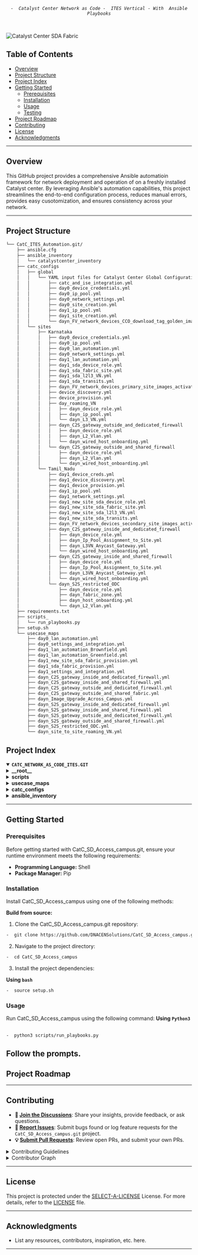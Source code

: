 <p align="center">
	<em><code>-  Catalyst Center Network as Code -  ITES Vertical - With  Ansible Playbooks</code></em>
</p>
<p align="center"><!-- default option, no dependency badges. -->
</p>
<p align="center">
	<!-- default option, no dependency badges. -->
</p>
<br>

![Catalyst Center SDA Fabric](images/ITES_CVPaC_Topology.png)


##  Table of Contents

-  [Overview](#Overview )
- [ Project Structure](#project-structure)
- [ Project Index](#project-index)
- [ Getting Started](#getting-started)
  - [ Prerequisites](#prerequisites)
  - [ Installation](#installation)
  - [ Usage](#usage)
  - [ Testing](#testing)
- [ Project Roadmap](#project-roadmap)
- [ Contributing](#contributing)
- [ License](#license)
- [ Acknowledgments](#acknowledgments)

---
##  Overview
This GitHub project provides a comprehensive Ansible automatioin framework for network deployment and operation of on a freshly installed Catalyst center. By leveraging Ansible's automation capabilities, this project streamlines the end-to-end configuration process, reduces manual errors, provides easy cusotomization, and ensures consistency across your network.

---
##  Project Structure
```sh
└── CatC_ITES_Automation.git/
    ├── ansible.cfg
    ├── ansible_inventory
    │   └── catalystcenter_inventory
    ├── catc_configs
    │   ├── global
    │   │   └── YAML input files for Catalyst Center Global Configurations (device credentials, IP pools, image tagging etc.)
    │   │       ├── catc_and_ise_integration.yml
    │   │       ├── day0_device_credentials.yml
    │   │       ├── day0_ip_pool.yml
    │   │       ├── day0_network_settings.yml
    │   │       ├── day0_site_creation.yml
    │   │       ├── day1_ip_pool.yml
    │   │       ├── day1_site_creation.yml
    │   │       └── dayn_FV_network_devices_CCO_download_tag_golden_images_distribution.yml
    │   └── sites
    │       ├── Karnataka
    │       │   ├── day0_device_credentials.yml
    │       │   ├── day0_ip_pool.yml
    │       │   ├── day0_lan_automation.yml
    │       │   ├── day0_network_settings.yml
    │       │   ├── day1_lan_automation.yml
    │       │   ├── day1_sda_device_role.yml
    │       │   ├── day1_sda_fabric_site.yml
    │       │   ├── day1_sda_l2l3_VN.yml
    │       │   ├── day1_sda_transits.yml
    │       │   ├── dayn_FV_network_devices_primary_site_images_activation.yml
    │       │   ├── device_discovery.yml
    │       │   ├── device_provision.yml
    │       │   ├── day_roaming_VN
    │       │   │   ├── dayn_device_role.yml
    │       │   │   ├── dayn_ip_pool.yml
    │       │   │   └── dayn_L3_VN.yml
    │       │   ├── dayn_C2S_gateway_outside_and_dedicated_firewall
    │       │   │   ├── dayn_device_role.yml
    │       │   │   ├── dayn_L2_Vlan.yml
    │       │   │   └── dayn_wired_host_onboarding.yml
    │       │   └── dayn_C2S_gateway_outside_and_shared_firewall
    │       │       ├── dayn_device_role.yml
    │       │       ├── dayn_L2_Vlan.yml
    │       │       └── dayn_wired_host_onboarding.yml
    │       └── Tamil_Nadu
    │           ├── day1_device_creds.yml
    │           ├── day1_device_discovery.yml
    │           ├── day1_device_provision.yml
    │           ├── day1_ip_pool.yml
    │           ├── day1_network_settings.yml
    │           ├── day1_new_site_sda_device_role.yml
    │           ├── day1_new_site_sda_fabric_site.yml
    │           ├── day1_new_site_sda_l2l3_VN.yml
    │           ├── day1_new_site_sda_transits.yml
    │           ├── dayn_FV_network_devices_secondary_site_images_activation.yml
    │           ├── dayn_C2S_gateway_inside_and_dedicated_firewall
    │           │   ├── dayn_device_role.yml
    │           │   ├── dayn_Ip_Pool_Assignment_to_Site.yml
    │           │   ├── dayn_L3VN_Anycast_Gateway.yml
    │           │   └── dayn_wired_host_onboarding.yml
    │           ├── dayn_C2S_gateway_inside_and_shared_firewall
    │           │   ├── dayn_device_role.yml
    │           │   ├── dayn_Ip_Pool_Assignment_to_Site.yml
    │           │   ├── dayn_L3VN_Anycast_Gateway.yml
    │           │   └── dayn_wired_host_onboarding.yml
    │           └── dayn_S2S_restricted_ODC
    │               ├── dayn_device_role.yml
    │               ├── dayn_fabric_zone.yml
    │               ├── dayn_host_onboarding.yml
    │               └── dayn_L2_Vlan.yml
    ├── requirements.txt
    ├── scripts_
    │   └── run_playbooks.py
    ├── setup.sh
    └── usecase_maps
        ├── day0_lan_automation.yml
        ├── day0_settings_and_integration.yml
        ├── day1_lan_automation_Brownfield.yml
        ├── day1_lan_automation_Greenfield.yml
        ├── day1_new_site_sda_fabric_provision.yml
        ├── day1_sda_fabric_provision.yml
        ├── day1_settings_and_integration.yml
        ├── dayn_C2S_gateway_inside_and_dedicated_firewall.yml
        ├── dayn_C2S_gateway_inside_and_shared_firewall.yml
        ├── dayn_C2S_gateway_outside_and_dedicated_firewall.yml
        ├── dayn_C2S_gateway_outside_and_shared_fabric.yml
        ├── dayn_Image_Upgrade_Across_Campus.yml
        ├── dayn_S2S_gateway_inside_and_dedicated_firewall.yml
        ├── dayn_S2S_gateway_inside_and_shared_firewall.yml
        ├── dayn_S2S_gateway_outside_and_dedicated_firewall.yml
        ├── dayn_S2S_gateway_outside_and_shared_firewall.yml
        ├── dayn_S2S_restricted_ODC.yml
        └── dayn_site_to_site_roaming_VN.yml


```

##  Project Index
<details open>
	<summary><b><code>CATC_NETWORK_AS_CODE_ITES.GIT</code></b></summary>
	<details> <!-- __root__ Submodule -->
		<summary><b>__root__</b></summary>
		<blockquote>
			<table>
			<tr>
				<td><b><a href='https://github.com/DNACENSolutions/NetworkasCode_CVPs/tree/main/nac_ites_sda/NaC_1_0_ITES_SDA/setup.sh'>setup.sh</a></b></td>
				<td><code>-  Setup script to create your python environment and install Catalyst Center Python SDK (dnacentersdk) and Ansible collection (cisco.dnac)</code></td>
			</tr>
			<tr>
				<td><b><a href='https://github.com/DNACENSolutions/NetworkasCode_CVPs/tree/main/nac_ites_sda/NaC_1_0_ITES_SDA/requirements.txt'>requirements.txt</a></b></td>
				<td><code>-  This file contains the required python modules. This file is used by setup.sh script</code></td>
			</tr>
			</table>
		</blockquote>
	</details>
	<details> <!-- scripts Submodule -->
		<summary><b>scripts</b></summary>
		<blockquote>
			<table>
			<tr>
				<td><b><a href='https://github.com/DNACENSolutions/NetworkasCode_CVPs/tree/main/nac_ites_sda/NaC_1_0_ITES_SDA/scripts/run_playbooks.py'>run_playbooks.py</a></b></td>
				<td><code>-  This Python tool is to run the Ansible playbooks with Inputs files preprogrammed in the usecase_maps files. The Tools lets you choose option to Validate the input, Execute the playbook or do both. Further it gives option for user to run the Catalyst Center Configuration usecases individually, or in a sub-group of usecase , or all the usecase in the order specified in the input file selected from usecase_maps directory.</code></td>
			</tr>
			</table>
		</blockquote>
	</details>
	<details> <!-- usecase_maps Submodule -->
		<summary><b>usecase_maps </b></summary>
		<blockquote>
			<table>
			<tr>
				<td><b><a href='https://github.com/DNACENSolutions/NetworkasCode_CVPs/tree/main/nac_ites_sda/NaC_1_0_ITES_SDA/usecase_maps/day0_settings_and_integration.yml'>day0_settings_<br>and_integration.yml</a></b></td>
            <td> 
            <code>- This usecase performs essential Day0 configurations to prepare the infrastructure for SDA automation by integrating ISE with DNAC, creating the site hierarchy, setting up global device credentials, network settings, and assigning them to the target site (e.g., Karnataka).</code><br>
            <code>- This usecase consists of 8 operations in the following sequence:</code><br>
            <code>  #Step1: Integrate Cisco ISE with Catalyst Center for RADIUS services and TrustSec policies</code><br>
            <code>  #Step2: Create hierarchical site structure including areas, buildings, and floors</code><br>
            <code>  #Step3: Define global device credentials in Catalyst Center</code><br>
            <code>  #Step4: Assign global credentials to the Karnataka site</code><br>
            <code>  #Step5: Define global IP pools including transit and VN pools</code><br>
            <code>  #Step6: Define global network settings such as DNS, SNMP, and syslog</code><br>
            <code>  #Step7: Assign IP pools to the Karnataka site</code><br>
            <code>  #Step8: Apply global network settings to the Karnataka site</code>
            </td>
			</tr>
			<tr>
				<td><b><a href='https://github.com/DNACENSolutions/NetworkasCode_CVPs/tree/main/nac_ites_sda/NaC_1_0_ITES_SDA/usecase_maps/day0_lan_automation.yml'>day0_lan_automation.yml</a></b></td>
                <td>
                <code>- This use case handles the initial bring-up of a fabric site by automating the discovery and provisioning of seed and downstream devices. It simplifies onboarding by using LAN Automation to detect connected fabric edge nodes.</code><br>
                <code>- This use case includes the following 4 operations:</code><br> 
                <code>  #Step1: Discover seed devices in the network using CLI/SNMP-based discovery methods.</code><br> 
                <code>  #Step2: Provision the discovered seed devices to prepare them for acting as LAN Automation controllers.</code><br> 
                <code>  #Step3: Run LAN Automation to dynamically discover access switches connected to the seed devices.</code><br> 
                <code>  #Step4: Provision the newly discovered downstream devices with appropriate management IPs and configuration.</code><br><br>
                <code>⚠️ <b>Note:</b> Ensure that management IPs are assigned during LAN Automation if immediate provisioning of discovered devices is planned.</code></td>
			</tr>
            <tr>
				<td><b><a href='https://github.com/DNACENSolutions/NetworkasCode_CVPs/tree/main/nac_ites_sda/NaC_1_0_ITES_SDA/usecase_maps/day1_settings_and_integration.yml'>day1_settings_<br>and_integration.yml</a></b></td>
                <td>
                <code>- This use case configures foundational Day 1 settings for onboarding a newly added site into the fabric domain. It involves site addition, IP pool design, and essential network configurations specific to the new site.</code><br> 
                <code>- This use case performs the following 5 operations:</code><br> 
                <code>  #Step1: Create a new hierarchical site under the DNAC site tree structure.</code><br> 
                <code>  #Step2: Assign pre-defined device credentials (CLI, SNMP, etc.) to the new site for future provisioning and management.</code><br> 
                <code>  #Step3: Create global IP pools to be consumed by various sites and services.</code><br> 
                <code>  #Step4: Allocate and assign the relevant IP pool slices to the newly added site.</code><br> 
                <code>  #Step5: Configure site-specific network settings such as DNS, DHCP, NTP, and syslog to enable baseline device communication and service resolution.</code></td>
			</tr>
			<tr>
				<td><b><a href='https://github.com/DNACENSolutions/NetworkasCode_CVPs/tree/main/nac_ites_sda/NaC_1_0_ITES_SDA/usecase_maps/day1_lan_automation_Brownfield.yml'>day1_lan_automation<br>_Brownfield.yml</a></b></td>
                <td>
                <code>- This use case supports Brownfield site expansion by integrating newly added switches into an already operational SDA fabric. It automates the discovery of new devices via LAN Automation and provisions them to extend the fabric topology.</code><br> 
                <code>- This use case consists of the following 2 operations:</code><br> 
                <code>  #Step1: Run LAN Automation to discover additional devices connected to existing fabric infrastructure.</code><br> 
                <code>  #Step2: Provision the discovered devices by assigning management IPs, applying configurations, and registering them to the fabric.</code><br><br>
                <code>⚠️ <b>Note:</b> Ensure management IPs are assigned during LAN Automation to allow seamless provisioning. This is especially critical for executing both steps in a single run without manual intervention.</code>
                </td>
			</tr>
			<tr>
				<td><b><a href='https://github.com/DNACENSolutions/NetworkasCode_CVPs/tree/main/nac_ites_sda/NaC_1_0_ITES_SDA/usecase_maps/day1_lan_automation_Greenfield.yml'>day1_lan_automation<br>_Greenfield.yml</a></b></td>
                <td>
                <code>- This use case brings up a completely new SDA fabric site (Greenfield deployment). It covers the end-to-end flow from discovering seed devices, provisioning them, running LAN Automation to onboard downstream devices, and finally provisioning the newly discovered nodes.</code><br> 
                <code>- This use case consists of the following 4 operations:</code><br>
                <code>  #Step1: Discover seed devices that serve as anchors for LAN Automation.</code><br> 
                <code>  #Step2: Provision the discovered seed devices with required configurations and credentials.</code><br> 
                <code>  #Step3: Run LAN Automation to discover downstream connected fabric nodes (e.g., Edge or Intermediate nodes).</code><br> 
                <code>  #Step4: Provision and onboard the newly discovered fabric devices into the fabric site topology.</code><br><br> 
                <code>⚠️ <b>Note:</b> Assigning management IPs during LAN Automation is crucial for enabling seamless provisioning in the same run.</code></td>
			</tr>
			<tr>
				<td><b><a href='https://github.com/DNACENSolutions/NetworkasCode_CVPs/tree/main/nac_ites_sda/NaC_1_0_ITES_SDA/usecase_maps/day1_new_site_sda_fabric_provision.yml'>day1_new_site_sda<br>_fabric_provision.yml</a></b></td>
                <td>
                <code>- This use case provisions a newly added site as a Cisco SDA Fabric site. It involves setting up the fabric structure, configuring Layer 3 IP transit for external connectivity, defining virtual networks with Anycast Gateways, and assigning appropriate device roles.</code><br>
                <code>- This use case includes the following 4 key operations:</code><br> 
                <code>  #Step1: Designate the site as an SDA Fabric site to enable fabric-based operations.</code><br> 
                <code>  #Step2: Configure Layer 3 IP Transit for external handoff to upstream networks (e.g., WAN, Data Center).</code><br> 
                <code>  #Step3: Create Layer 2 and Layer 3 Virtual Networks along with Anycast Gateways for host communication.</code><br> 
                <code>  #Step4: Assign fabric roles such as Border, Control Plane, and Edge to the devices within the site.</code></td>
			</tr>
            <tr>
				<td><b><a href='https://github.com/DNACENSolutions/NetworkasCode_CVPs/tree/main/nac_ites_sda/NaC_1_0_ITES_SDA/usecase_maps/day1_sda_fabric_provision.yml'>day1_sda<br>_fabric_provision.yml</a></b></td>
                <td>
                <code>-  This use case is focused on enabling **SDA Fabric provisioning for an already existing site** on Day 1. Unlike the <b>day1_new_site_sda_fabric_provision.yml</b> flow (which adds a new site and makes it fabric-ready), this workflow assumes that the site has already been onboarded earlier and is now being transitioned into the SDA fabric domain.</code><br>
                <code>- The workflow performs the following key operations:</code><br>
                <code>  #Step1: Convert the existing site into a Fabric Site, establishing SDA fabric boundaries.</code><br>
                <code>  #Step2: Set up IP Transit configurations to enable L3 handoff between fabric and traditional networks (northbound connectivity).</code><br>
                <code>  #Step3: Create L2 and L3 Virtual Networks, including anycast gateways, for segmenting user traffic and enabling mobility.</code><br>
                <code>  #Step4: Assign SDA device roles (Control Plane, Border, Edge) to participating network devices for fabric-based traffic control.</code><br><br>
                <code>⚠️ This use case is typically triggered after Day 0 onboarding or LAN automation is complete and is part of formalizing the site’s transition into an SDA-enabled environment.</code></td>
			</tr>
            <tr>
				<td><b><a href='https://github.com/DNACENSolutions/NetworkasCode_CVPs/tree/main/nac_ites_sda/NaC_1_0_ITES_SDA/usecase_maps/dayn_Image_Upgrade_Across_Campus.yml'>dayn_Image_Upgrade_<br>Across_Campus.yml</a></b></td>
                <td>
                <code>- This Day-N use case handles **network-wide software image upgrades** across the entire SDA campus using **SWIM (Software Image Management)** via DNAC. It ensures consistent image compliance and eliminates version drifts across fabric devices.</code><br>
                <code>- The process is divided into three steps:</code><br>
                <code>  #Step1: <b>Global Image Distribution</b>  All required golden images are downloaded from CCO (Cisco.com) and distributed to targeted devices across the campus, regardless of site or role.</code><br>
                <code>  #Step2: <b>Image Activation on the Primary Site</b>  SWIM activates the distributed images at the main hub site (e.g., Karnataka). This involves image validation, compatibility checks, and reboot orchestration (if necessary).</code><br>
                <code>  #Step3: <b>Image Activation on the Secondary Site</b>  The same activation process is repeated on the secondary hub site (e.g., Tamil Nadu) to maintain uniformity across geographically distributed fabric zones.</code><br><br>
                <code>⚠️ This ensures all fabric and non-fabric devices across the enterprise operate on validated, secure, and consistent image versions — a critical Day-N activity for lifecycle management and compliance.</code></td>
			</tr>
            <tr>
				<td><b><a href='https://github.com/DNACENSolutions/NetworkasCode_CVPs/tree/main/nac_ites_sda/NaC_1_0_ITES_SDA/usecase_maps/dayn_C2S_gateway_inside_&_dedicated_firewall.yml'>dayn_C2S_gateway_inside_&<br>_dedicated_firewall.yml</a></b></td>
                <td>
                <code>- This Day-N use case provisions **Client-to-Site (C2S) VPN access** via an **inside gateway with a dedicated firewall**. It facilitates secure, isolated remote access to enterprise resources, with dedicated segmentation at the network and security layer.</code><br>
                <code>- Key Steps:</code><br>
                <code>  #Step1: <b>IP Pool Reservation</b>  An L3 IP pool is assigned to the site specifically for the dedicated C2S VPN gateway and associated Anycast Gateway. This pool is exclusive to a specific VPN domain and its clients.</code><br>
                <code>  #Step2: <b>L3 VN + Anycast Gateway Creation</b> A new L3 virtual network is created and bound to the site along with its Anycast Gateway configuration. This forms the data plane for C2S remote clients.</code><br>
                <code>  #Step3: <b>Device Role Assignment</b>  Fabric devices (e.g., border/edge) are assigned their roles for this newly created VN. The dedicated firewall is linked as the only upstream security device, enforcing full traffic isolation.</code><br>
                <code>  #Step4: <b>Wired Host Onboarding</b> Wired clients are onboarded into the new virtual network. The path from remote user → VPN → dedicated firewall → onboarded device is validated end-to-end.</code><br><br>
                <code>⚠️ <b>Key Distinction from Shared Firewall:</b></code><br>
                <code> In this use case, the firewall is dedicated: only one IP pool and one client context is used, ensuring exclusive traffic segmentation.</code><br>
                <code> In a shared firewall setup (as handled in a different use case), multiple pools may route through a single firewall, requiring logical separation via VRFs or ACLs.</code><br>
                <code>💡 <b>Use Case Applicability:</b> </code><br>
                <code>  Ideal for high-security organizations (e.g., financial institutions, government) requiring strict separation of VPN access paths without overlap across clients or business units.</code></td>
			</tr>
            <tr>
				<td><b><a href='https://github.com/DNACENSolutions/NetworkasCode_CVPs/tree/main/nac_ites_sda/NaC_1_0_ITES_SDA/usecase_maps/dayn_C2S_gateway_inside_%26_shared_firewall.yml'>dayn_C2S_gateway_inside_&<br>_shared_firewall.yml</a></b></td>
                <td>
                <code>- This Day-N use case enables Client-to-Site (C2S) VPN access via an internal gateway using a shared firewall.</code><br>
                <code>- It provisions shared infrastructure to allow remote users, such as support executives or delivery agents, to securely connect to ITES systems without requiring isolated security appliances per client.</code><br>
                <code>- Key Steps:</code><br>
                <code>  #Step1: IP Pool Assignment</code><br>
                <code>   Multiple IP pools are reserved and associated with the site to support traffic segregation across different client environments handled by the ITES provider.</code><br>
                <code>  #Step2: L3 VN and Anycast Gateway Setup</code><br>
                <code>   Virtual networks and anycast gateways are configured to route traffic from remote client endpoints through the enterprise fabric network, ensuring proper segmentation and reachability.</code><br>
                <code>  #Step3: Device Role Assignment</code><br>
                <code>    Fabric devices are assigned roles (such as edge or border) to establish the intended routing and security policies for C2S traffic through the shared firewall.</code><br>
                <code>  #Step4: Wired Host Onboarding</code><br>
                <code>    Local wired clients (such as branch or on-site support systems) are onboarded to the same VPN network for functional validation and continuous integration.</code><br><br>
                <code>⚠️ Key Difference from Dedicated Firewall:</code><br>
                <code>   In this shared firewall model, a single firewall instance handles multiple client IP pools with logical isolation enforced through VRFs and access policies. It is ideal for ITES operations managing multiple clients from the same infrastructure, offering operational efficiency with shared security resources.</code><br><br>
                <code>💡 Use Case Example:</code><br>
                <code>   An ITES provider delivering customer service for multiple domains (e.g., telecom, e-commerce, insurance) can use a shared firewall to enable secure C2S VPN access for remote agents, while maintaining separation via VRFs and ACLs instead of physical firewalls.</code></td>
			</tr>
            <tr>
				<td><b><a href='https://github.com/DNACENSolutions/NetworkasCode_CVPs/tree/main/nac_ites_sda/NaC_1_0_ITES_SDA/usecase_maps/dayn_C2S_gateway_outside_&_dedicated_firewall.yml'>dayn_C2S_gateway_outside_&<br>_dedicated_firewall.yml</a></b></td>
                <td>
                <code>- This Day-N use case enables Client-to-Site (C2S) VPN access via a gateway located outside the fabric, leveraging a dedicated firewall for strict traffic segmentation. The external firewall terminates the VPN, and the traffic is handed off to the SDA fabric via a single L2 VLAN extending to the Border node.</code><br>
                <code>- Key Steps:</code><br>
                <code>  #Step1: Fabric Site Creation</code><br>
                <code>   The target site is designated and initialized as a fabric site within DNAC.</code><br>
                <code>  #Step2: L2 Virtual Network (VLAN) Creation</code><br>
                <code>   A single VLAN is provisioned to establish Layer 2 connectivity between the external firewall and Border node.</code><br>
                <code>  #Step3: Device Role Assignment</code><br>
                <code>   Devices in the fabric (e.g., Border, Edge) are assigned appropriate roles to support traffic ingress from</code><br>
                the external gateway into the SDA fabric.</code><br>
                <code>  #Step4: Wired Host Onboarding</code><br>
                <code>   Client-facing wired hosts are onboarded into the same VLAN-based VN to complete E2E connectivity testing.</code><br>
                <code>⚠️ Key Design Characteristic:</code><br>
                <code>   The L2 handoff path connects the dedicated firewall to the Border node through a single VLAN (e.g., VLAN 100). Traffic isolation is physical — only one IP pool and one client context are present.</code><br><br>
                <code>⚠️ Difference from Shared Firewall Variant:</code><br>
                <code>   Unlike the shared firewall scenario (where multiple VLANs are trunked to the Border for different clients),this setup uses a single VLAN mapped to one specific service context. Logical isolation is not needed, as traffic is already physically segregated.</code><br><br>
                <code>💡 Use Case Example:</code><br>
                <code>   An ITES provider handling secure backend processing for a banking client can use a dedicated external firewall and single VLAN to onboard remote employees via C2S VPN, ensuring exclusive resource access.</code></td>
			</tr>
            <tr>
				<td><b><a href='https://github.com/DNACENSolutions/NetworkasCode_CVPs/tree/main/nac_ites_sda/NaC_1_0_ITES_SDA/usecase_maps/dayn_C2S_gateway_outside_&_shared_firewall.yml'>dayn_C2S_gateway_outside_&<br>_shared_firewall.yml</a></b></td>
                <td>
                <code>- This Day-N use case enables Client-to-Site (C2S) VPN access via a gateway located outside the fabric, utilizing a shared firewall to support multiple client contexts. VPN tunnels terminate at the firewall, and client traffic enters the SDA fabric through dedicated Layer 2 VLANs mapped to different services.</code><br>
                <code>- Key Steps:</code><br>
                <code>  #Step1: Fabric Site Creation</code><br>
                <code>  The site is promoted to a fabric site in DNAC to support SDA configurations.</code><br>
                <code>  #Step2: L2 Virtual Network (VLAN) Creation</code><br>
                <code>  Multiple VLANs are created and extended from the shared firewall to the Border node, enabling logical segmentation across different clients or services.</code><br>
                <code>  #Step3: Device Role Assignment</code><br>
                <code>  Fabric devices such as Border and Edge nodes are assigned roles to ensure correct traffic handling for each VLAN/VRF pair.</code><br>
                <code>  #Step4: Wired Host Onboarding</code><br>
                <code>  Local hosts (e.g., service endpoints or agent systems) are connected to corresponding VLANs and validated for end-to-end VPN reachability.</code><br><br>
                <code>⚠️ Key Design Characteristic:</code><br>
                <code>  Each VLAN from the shared firewall corresponds to a logically isolated context (e.g., VRF-A for Client A, VRF-B for Client B), enabling scalable multi-tenant support.</code><br><br>
                <code>⚠️ Difference from Dedicated Firewall Variant:</code><br>
                <code>  In contrast to the dedicated model (with one VLAN and one client per firewall), this setup allows multiple clients to share infrastructure without compromising logical isolation.</code><br><br>
                <code>💡 Use Case Example:</code><br>
                <code>  An ITES provider supporting multiple clients (e.g., telecom, healthcare, banking) can terminate all remote user VPNs on a single shared firewall and segregate their traffic using separate VLANs and VRFs into the SDA fabric. </code>
                </td>
			</tr>
            <tr>
				<td><b><a href='https://github.com/DNACENSolutions/NetworkasCode_CVPs/tree/main/nac_ites_sda/NaC_1_0_ITES_SDA/usecase_maps/dayn_S2S_gateway_inside_&_dedicated_firewall.yml'>dayn_S2S_gateway_inside_&<br>_dedicated_firewall.yml</a></b></td>
                <td>
                <code>- This Day-N use case provisions Site-to-Site (S2S) VPN connectivity using a gateway located inside the fabric along with a dedicated firewall. It is designed to establish a permanent, secure VPN tunnel between the ITES site and an external client or remote office.</code><br> 
                <code>- Key Steps:</code><br>
                <code> #Step1: IP Pool Reservation</code><br>
                <code>  A unique L3 IP pool is assigned to the site for S2S traffic. This pool is mapped exclusively to the VPN domain used for communicating with a specific partner/client location.</code><br>
                <code> #Step2: L3 Virtual Network and Anycast Gateway Setup</code><br>
                <code>  An L3 VN is created to route encrypted S2S traffic via the fabric. The Anycast Gateway ensures consistent reachability for devices receiving VPN-terminated traffic within the ITES network.</code><br>
                <code> #Step3: Device Role Assignment</code><br>
                <code>  Fabric devices (e.g., edge, control, border nodes) are configured to support the VN and direct S2S traffic through a dedicated firewall. This guarantees isolation from other client or internal flows.</code><br>
                <code> #Step4: Wired Host Onboarding</code><br>
                <code>  On-prem ITES systems—like data sync services, partner access nodes, or hosted backend systems—are onboarded into the new VN to validate end-to-end S2S VPN connectivity.</code><br><br>
                <code>⚠️ Key Design Note:</code><br>
                <code>  Unlike shared firewall setups that multiplex VPN tunnels via logical isolation, this model offers physical and routing-level exclusivity. A dedicated firewall ensures no cross-tenant leakage or traffic overlap.</code><br><br>
                <code>💡 Use Case Example:</code><br>
                <code>  An ITES company running a payroll processing service for a state government agency may set up a dedicated S2S tunnel between the data center and the agency’s HQ. This allows real-time data exchange while meeting security isolation and compliance requirements.</code></td>
			</tr>
            <tr>
				<td><b><a href='https://github.com/DNACENSolutions/NetworkasCode_CVPs/tree/main/nac_ites_sda/NaC_1_0_ITES_SDA/usecase_maps/dayn_S2S_gateway_inside_&_shared_firewall.yml'>ddayn_S2S_gateway_inside_&<br>_shared_firewall.yml</a></b></td>
                <td>
                <code>- This Day-N use case provisions Site-to-Site (S2S) VPN connectivity using a gateway located inside the SDA fabric along with a shared firewall. The setup enables multiple ITES customer locations to establish encrypted tunnels into a central data center using logically isolated paths through a common firewall infrastructure.</code><br><br>
                <code>- Key Steps:</code><br>
                <code> #Step1: IP Pool Reservation</code><br>
                <code>  Multiple L3 IP pools are reserved for different remote partner/customer sites. These pools allow each tunnel to be isolated via VRFs or security policies even while using a shared firewall.</code><br>
                <code> #Step2: L3 Virtual Network and Anycast Gateway Setup</code><br>
                <code>  A shared L3 VN is created along with anycast gateway configuration to route encrypted S2S traffic from multiple external locations into the fabric through distinct logical domains.</code><br>
                <code> #Step3: Device Role Assignment</code><br>
                <code>  Fabric devices such as border nodes and edges are assigned proper roles to steer incoming S2S traffic through the shared firewall while maintaining client-specific segmentation.</code><br>
                <code> #Step4: Wired Host Onboarding</code><br>
                <code>  On-prem apps and services (e.g., client-dedicated VMs, database servers) are onboarded to validate connectivity with the respective remote office through the corresponding S2S VPN tunnel.</code><br><br>
                <code>⚠️ Key Design Note:</code><br>
                <code>  Logical isolation via VRFs, ACLs, and per-client IP pools allows multi-tenant support over a common firewall—ideal for ITES operations hosting multiple clients at once.</code><br><br>
                <code>💡 Use Case Example:</code><br>
                <code>  An ITES provider offering infrastructure services to healthcare and telecom clients may set up dedicated tunnels for each client's remote site. Using a shared firewall, both tunnels terminate into logically separated VRFs inside the fabric, securely connecting remote offices to hosted platforms.</code>
                </td>
			</tr>
            <tr>
				<td><b><a href='https://github.com/DNACENSolutions/NetworkasCode_CVPs/tree/main/nac_ites_sda/NaC_1_0_ITES_SDA/usecase_maps/dayn_S2S_gateway_outside_&_dedicated_firewall.yml'>dayn_S2S_gateway_outside_&<br>_dedicated_firewall.yml</a></b></td>
                <td>
                <code>- This Day-N use case provisions Site-to-Site (S2S) VPN connectivity through a dedicated firewall placed outside the fabric. The decrypted traffic is handed off to the SDA fabric via L2 VLANs extendingto the Border node. This setup is ideal for ITES clients needing high security and full tunnel isolation.</code><br>
                <code>- Key Steps:</code><br>
                <code>  #Step1: Fabric Site Creation</code><br>
                <code>   A fabric site is created to onboard all relevant devices, allowing internal forwarding of post-VPN traffic from the dedicated firewall into the enterprise domain.</code><br>
                <code>  #Step2: L2 Virtual Network Creation</code><br>
                <code>   A dedicated L2 VN is provisioned to carry S2S traffic into the fabric. Each S2S tunnel is linked to a specific VLAN that terminates at the fabric Border device.</code><br>
                <code>  #Step3: Device Role Assignment</code><br>
                <code>   Devices are assigned roles (edge, border, control) to facilitate the traffic path from the VPN endpoint through to the target application segment inside the fabric.</code><br>
                <code>  #Step4: Wired Host Onboarding</code><br>
                <code>   Target enterprise services (e.g., CRMs, call routing platforms, data warehouses) are onboarded to validate end-to-end reachability for the specific remote site.</code><br><br>
                <code>⚠️ Key Design Note:</code><br>
                <code>   The S2S VPN tunnel terminates at the external dedicated firewall. Post decryption, the data is handed off into the fabric through a dedicated VLAN.</code><br><br>
                <code>💡 Use Case Example:</code><br>
                <code>  An ITES provider running support for a financial client may set up a dedicated firewall and VLAN (e.g., VLAN 300) for secure S2S communication from the bank’s branch network into the hosted back-office CRM application, ensuring full tunnel isolation.</code></td>
			</tr>
            <tr>
				<td><b><a href='https://github.com/DNACENSolutions/NetworkasCode_CVPs/tree/main/nac_ites_sda/NaC_1_0_ITES_SDA/usecase_maps/dayn_S2S_gateway_outside_&_shared_firewall.yml'>dayn_S2S_gateway_outside_&<br>_shared_firewall.yml</a></b></td>
                <td>
                <code>- This Day-N use case provisions Site-to-Site (S2S) VPN connectivity through a shared firewall located outside the SDA fabric. Multiple branch tunnels terminate on a single firewall, and their traffic is logically separated using different VLANs and VRFs before entering the fabric.</code><br><br>
                <code>- Key Steps:</code><br>
                <code>  #Step1: Fabric Site Creation</code><br>
                <code>   A fabric site is created to provide LAN-level handoff from the external firewall. This allows routed or bridged traffic from all connected branches to flow toward enterprise services inside the SDA domain.</code><br>
                <code>  #Step2: Multiple L2 VNs Creation</code><br>
                <code>   Each remote branch is assigned a unique VLAN and associated L2 virtual network. These VLANs are trunked from the firewall to the Border node, maintaining logical separation via VRFs or access policies.</code><br>
                <code>  #Step3: Device Role Assignment</code><br>
                <code>   Border and edge roles are mapped to SDA devices to direct incoming S2S branch traffic through the correct pathways and policy domains inside the ITES fabric.</code><br>
                <code>  #Step4: Wired Host Onboarding</code><br>
                <code>   Onboarding ensures that internal services, like backend process servers or reporting tools, are reachable by the correct VRF-mapped VLAN associated with each remote branch site.</code><br><br>
                <code>⚠️ Key Design Note:</code><br>
                <code>   Tunnels from multiple sites (e.g., different client branches) land on a shared firewall.</code><br>
                <code>   Each decrypted flow is forwarded over its respective VLAN, which maps to an internal VRF.</code><br><br>
                <code>💡 Use Case Example:</code><br>
                <code>   An ITES firm serving multiple clients across regions connects their branch routers to a shared VPN termination firewall in the main data center. VLAN 300 (Client-A), VLAN 301 (Client-B), etc., are extended to the Border node to segregate traffic while optimizing infrastructure reuse.</code>
                </td>
			</tr>
            <tr>
				<td><b><a href='https://github.com/DNACENSolutions/NetworkasCode_CVPs/tree/main/nac_ites_sda/NaC_1_0_ITES_SDA/usecase_maps/dayn_site_to_site_roaming_VN.yml'>dayn_site_to_site_<br>roaming_VN.yml</a></b></td>
                <td>
                <code>- This Day-N use case enables Site-to-Site (S2S) roaming by provisioning a location-agnostic L3 VN, allowing ODC users in ITES to operate securely from any site while enforcing strict access boundaries.</code><br><br>
                <code>- Key Steps:</code><br>
                <code> #Step1: IP Pool Reservation</code><br>
                <code> A dedicated subnet is reserved for roaming ODC users. This IP pool will be mapped to the roaming VN and advertised only at remote sites (excluding the home site).</code><br>
                <code> #Step2: L3 VN and Anycast Gateway Setup</code><br>
                <code> The roaming VN is created and deployed with Anycast Gateway across all participating ITES sites except the home site. This provides users seamless connectivity from any remote location.</code><br>
                <code> #Step3: Device Role Assignment</code><br>
                <code> Fabric devices (Border/Edge) are configured at remote sites to onboard ODC users into the roaming VN. The traffic is identified and routed toward the home site using SGT-based Policy-Based Routing (PBR).</code><br><br>
                <code>⚠️ Key Design Note:</code><br>
                <code>    Roaming traffic exits through the home site's dedicated firewall, ensuring centralized security control. ISE is integrated for identity-based access enforcement. Segmentation is applied using Macro (VN) or Micro (SGT) methods to isolate different ODC environments and prevent inter-client access.</code><br><br>
                <code>💡 Use Case Example:</code><br>
                <code>   An ITES employee who normally works from the Chennai ODC can now log in from the Coimbatore site. The roaming VN automatically classifies and forwards their traffic to Chennai's firewall via a secure</code><br>
                S2S tunnel, giving them access only to Chennai's ODC applications — maintaining security and compliance.</code><br><br>
                <code>💡 Tech Tip:</code><br>
                <code>   Roaming VNs allow consistent and secure access regardless of user location. They're vital for Return-To-Office (RTO) strategies and distributed ODC models within the ITES sector.</code>
                </td>
			</tr>
            <tr>
				<td><b><a href='https://github.com/DNACENSolutions/NetworkasCode_CVPs/tree/main/nac_ites_sda/NaC_1_0_ITES_SDA/usecase_maps/dayn_S2S_restricted_ODC.yml'>dayn_S2S_restricted_ODC.yml</a></b></td>
                <td>
                <code>- This Day-N use case provisions a Site-to-Site (S2S) ODC with a dedicated firewall acting as a gateway and directly connected to the fabric edge, ensuring tight traffic control</code><br>
                and isolation within the ITES environment.<br><br>
                <code>- Key Steps:</code><br>
                <code> #Step1: Fabric Site Creation</code><br>
                <code> A new fabric site (zone) is created using Cisco Catalyst Center to enable SD-Access provisioning. This includes zoning and edge/border role designation.</code><br>
                <code> #Step2: L2 VN Creation</code><br>
                <code> A Layer 2 Virtual Network is created and added to the site. This VN will carry ODC user traffic and enable VLAN-based segregation.</code><br>
                <code> #Step3: Device Role Assignment</code><br>
                <code> Edge nodes are assigned device roles. The ODC firewall is connected to the edge node on a trunk port, ensuring it can handle all tagged VLAN traffic from multiple ODC systems.</code><br>
                <code> #Step4: Wired Host Onboarding</code><br>
                <code> ODC systems and users are onboarded through the configured edge nodes. Firewall policies enforce access control and traffic logging for audit/compliance.</code><br><br>
                <code>⚠️ Key Design Note:</code><br>
                <code>  The dedicated firewall is not upstream but directly part of the fabric zone. It acts as the default gateway for the ODC. VPNs are used for S2S connectivity with the home site or external network. Segmentation is applied using Macro (VN) or Micro (SGT) techniques.</code><br><br>
                <code>💡 Use Case Example:</code><br>
                <code>   An ITES ODC in Karnataka is onboarded into SD-Access. All client systems connect to a Layer 2 VN terminating at a dedicated firewall connected to the edge. This firewall acts as both the default gateway and VPN terminator, offering site-to-site secure communication.</code><br><br>
                <code>💡 Security Advantage:</code><br>
                <code>   Since traffic doesn't leave the fabric for policy enforcement, latency is reduced and audit visibility is improved. Each ODC remains isolated at the edge itself.</code></td>
			</tr>
			</table>
		</blockquote>
	</details>
	<details> <!-- catc_configs Submodule -->
		<summary><b>catc_configs</b></summary>
		<blockquote>
			<details>
				<summary><b>global</b></summary>
				<blockquote>
					<table>
                    <tr>
						<td><b><a href='https://github.com/DNACENSolutions/NetworkasCode_CVPs/tree/main/nac_ites_sda/NaC_1_0_ITES_SDA/catc_configs/ites_global/catc_and_ise_integration.yml'>catc_and_ise_integration.yml</a></b></td>
						<td><code>-  Integrate Catalyst Center with ISE for Radius Authentication, and Add AAA Servers</code></td>
                        <td><code>-  Related Playbook <a href='https://github.com/cisco-en-programmability/catalyst-center-ansible-iac/blob/main/workflows/ise_radius_integration/README.md'>ise_radius_integration_playbook</a></code></td>
					</tr>
                    <tr>
						<td><b><a href='https://github.com/DNACENSolutions/NetworkasCode_CVPs/tree/main/nac_ites_sda/NaC_1_0_ITES_SDA/catc_configs/ites_global/day0_site_creation.yml'>day0_site_creation.yml</a></b></td>
						<td><code>-  Creating Sites which includes areas, buildings and floors with floor images.</code></td>
                        <td><code>-  Related Playbook <a href='https://github.com/cisco-en-programmability/catalyst-center-ansible-iac/blob/main/workflows/site_hierarchy/README.md'>Network_design_site_hierarchy_playbook</a></code></td>
					</tr>
					<tr>
						<td><b><a href='https://github.com/DNACENSolutions/NetworkasCode_CVPs/tree/main/nac_ites_sda/NaC_1_0_ITES_SDA/catc_configs/ites_global/day0_network_settings.yml'>day0_network_settings.yml</a></b></td>
						<td><code>-  These configurations are network setting for Servers like AAA, NTP etc and also telemetry configuration to be configuration at global level.</code></td>
                        <td><code>-  Related Playbook <a href='https://github.com/cisco-en-programmability/catalyst-center-ansible-iac/blob/main/workflows/network_settings/README.md'>Network_settings_playbook</a></code></td>
					</tr>
					<tr>
						<td><b><a href='https://github.com/DNACENSolutions/NetworkasCode_CVPs/tree/main/nac_ites_sda/NaC_1_0_ITES_SDA/catc_configs/ites_global/day0_device_credentials.yml'>day0_device_credentials.yml</a></b></td>
						<td><code>-  Create global device credentials can be used across sites</code></td>
                        <td><code>-  Related Playbook <a href='https://github.com/cisco-en-programmability/catalyst-center-ansible-iac/blob/main/workflows/device_credentials/README.md'>Device_credentials_playbook</a></code></td>
					</tr>
					<tr>
						<td><b><a href='https://github.com/DNACENSolutions/NetworkasCode_CVPs/tree/main/nac_ites_sda/NaC_1_0_ITES_SDA/catc_configs/ites_global/day0_ip_pool.yml'>day0_ip_pool.yml</a></b></td>
						<td><code>-  Add  Network Settings Global IP Pools</code></td>
                        <td><code>-  Related Playbook <a href='https://github.com/cisco-en-programmability/catalyst-center-ansible-iac/blob/main/workflows/network_settings/README.md'>IP_pool_reservation_playbook</a></code></td>
					</tr>
                    <tr>
						<td><b><a href='https://github.com/DNACENSolutions/NetworkasCode_CVPs/tree/main/nac_ites_sda/NaC_1_0_ITES_SDA/catc_configs/ites_global/dayn_FV_network_devices_CCO_download_tag_golden_images_distribution.yml'>dayn_FV_network_devices_CCO_download_tag_golden_images_distribution.yml</a></b></td>
						<td><code>-  SWIM Upgrade the devices on sites - Tagging Golden Images</code></td>
                        <td><code>-  Related Playbook <a href='https://github.com/cisco-en-programmability/catalyst-center-ansible-iac/blob/main/workflows/swim/README.md'>Software_image_management_playbook</a></code></td>
					</tr>
					</table>
				</blockquote>
			</details>
			<details>
				<summary><b>sites</b></summary>
				<blockquote>
					<details>
						<summary><b>Karnataka</b></summary>
						<blockquote>
							<table>
							<tr>
								<td><b><a href='https://github.com/DNACENSolutions/NetworkasCode_CVPs/tree/main/nac_ites_sda/NaC_1_0_ITES_SDA/catc_configs/ites_sites/Karnataka/device_discovery.yml'>device_discovery.yml</a></b></td>
								<td><code>-  This files contains configurations required to discover your network  devices and add them to the inventory.</code></td>
								<td><code>-  Related Playbook <a href='https://github.com/cisco-en-programmability/catalyst-center-ansible-iac/blob/main/workflows/device_discovery/README.md'>Device_discovery_playbook</a></code></td>
							</tr>
                            <tr>
								<td><b><a href='https://github.com/DNACENSolutions/NetworkasCode_CVPs/tree/main/nac_ites_sda/NaC_1_0_ITES_SDA/catc_configs/ites_sites/Karnataka/device_provision.yml'>device_provision.yml</a></b></td>
								<td><code>-  This files contains configurations required to provision your network  devices.</code></td>
								<td><code>-  Related Playbook <a href='https://github.com/cisco-en-programmability/catalyst-center-ansible-iac/blob/main/workflows/provision/README.md'>Device_provision_playbook</a></code></td>
							</tr>
                            <tr>
								<td><b><a href='https://github.com/DNACENSolutions/NetworkasCode_CVPs/tree/main/nac_ites_sda/NaC_1_0_ITES_SDA/catc_configs/ites_sites/Karnataka/day0_lan_automation.yml'>day0_lan_automation.yml</a></b></td>
								<td><code>-  This files contains configurations required to perform lan automation.This is Greenfield deployement in which we are adding new site and devices and discovering/provisioning devices via lan automation.</code></td>
								<td><code>-  Related Playbook <a href='https://github.com/cisco-en-programmability/catalyst-center-ansible-iac/blob/main/workflows/lan_automation/README.md'>LAN_automation_playbook</a></code></td>
							</tr>
                            <tr>
								<td><b><a href='https://github.com/DNACENSolutions/NetworkasCode_CVPs/tree/main/nac_ites_sda/NaC_1_0_ITES_SDA/catc_configs/ites_sites/Karnataka/day1_lan_automation.yml'>day1_lan_automation.yml</a></b></td>
								<td><code>-  This files contains configurations required to perform lan automation.This is Brownfield deployement in which we are adding new devices in the existing site and discovering/provisioning devices via lan automation.</code></td>
								<td><code>-  Related Playbook <a href='https://github.com/cisco-en-programmability/catalyst-center-ansible-iac/blob/main/workflows/lan_automation/README.md'>LAN_automation_playbook</a></code></td>
							</tr>
                            <tr>
								<td><b><a href='https://github.com/DNACENSolutions/NetworkasCode_CVPs/tree/main/nac_ites_sda/NaC_1_0_ITES_SDA/catc_configs/ites_sites/Karnataka/day0_ip_pool.yml'>day0_ip_pool.yml</a></b></td>
								<td><code>-  This files contains configurations required to design and reserve the IP Pools for the site.</code></td>
								<td><code>-  Related Playbook <a href='https://github.com/cisco-en-programmability/catalyst-center-ansible-iac/blob/main/workflows/network_settings/README.md'>Network_settings_playbook</a></code></td>
							</tr>
							<tr>
								<td><b><a href='https://github.com/DNACENSolutions/NetworkasCode_CVPs/tree/main/nac_ites_sda/NaC_1_0_ITES_SDA/catc_configs/ites_sites/Karnataka/day1_sda_fabric_site.yml'>day1_sda_fabric_site.yml</a></b></td>
								<td><code>-  Creating Fabric Site and Zones.</code></td>
								<td><code>-  Related Playbook <a href='https://github.com/cisco-en-programmability/catalyst-center-ansible-iac/blob/main/workflows/sda_fabric_sites_zones/README.md'>SDA_fabric_sites_zones_playbook</a></code></td>
							</tr>
							<tr>
								<td><b><a href='https://github.com/DNACENSolutions/NetworkasCode_CVPs/tree/main/nac_ites_sda/NaC_1_0_ITES_SDA/catc_configs/ites_sites/Karnataka/day1_sda_l2l3_VN.yml'>day1_sda_l2l3_VN.yml</a></b></td>
								<td><code>-  This files contains configurations required to assign VNs (virtual networks), L2 gateways and L3 gateways to Fabric sites.</code></td>
								<td><code>-  Related Playbook <a href='https://github.com/cisco-en-programmability/catalyst-center-ansible-iac/blob/main/workflows/sda_virtual_networks_l2l3_gateways/README.md'>SDA_virtual_networks_l2_l3_gateways_playbook</a></code></td>
							</tr>
							<tr>
								<td><b><a href='https://github.com/DNACENSolutions/NetworkasCode_CVPs/tree/main/nac_ites_sda/NaC_1_0_ITES_SDA/catc_configs/ites_sites/Karnataka/day1_sda_transits.yml'>day1_sda_transits.yml</a></b></td>
								<td><code>-  This files contains configurations required to create Fabric Transits.</code></td>
								<td><code>-  Related Playbook <a href='https://github.com/cisco-en-programmability/catalyst-center-ansible-iac/blob/main/workflows/sda_fabric_transits/README.md'>SDA_fabric transits_playbook</a></code></td>
							</tr>
							<tr>
								<td><b><a href='https://github.com/DNACENSolutions/NetworkasCode_CVPs/tree/main/nac_ites_sda/NaC_1_0_ITES_SDA/catc_configs/ites_sites/Karnataka/day1_sda_device_role.yml'>day1_sda_device_role.yml</a></b></td>
								<td><code>-  This files contains configurations required for creating L3/L2 handoffs and assigning device roles.</code></td>
								<td><code>-  Related Playbook <a href='https://github.com/cisco-en-programmability/catalyst-center-ansible-iac/blob/main/workflows/sda_fabric_device_roles/README.md'>SDA_fabric_device_roles_playbook</a></code></td>
							</tr>
                            <tr>
								<td><b><a href='https://github.com/DNACENSolutions/NetworkasCode_CVPs/tree/main/nac_ites_sda/NaC_1_0_ITES_SDA/catc_configs/ites_sites/Karnataka/dayn_FV_network_devices_primary_site_images_activation.yml'>dayn_FV_network_devices_primary_site_images_activation.yml</a></b></td>
								<td><code>-  This files contains configurations required for activation of images on the devices.</code></td>
								<td><code>-  Related Playbook <a href='https://github.com/cisco-en-programmability/catalyst-center-ansible-iac/blob/main/workflows/swim/README.md'>Software_image_management_playbook</a></code></td>
							</tr>
                            <tr>
								<td><b><a href='https://github.com/DNACENSolutions/NetworkasCode_CVPs/tree/main/nac_ites_sda/NaC_1_0_ITES_SDA/catc_configs/ites_sites/Karnataka/dayn_C2S_gateway_outside_%26_shared_firewall'>dayn_C2S_gateway_outside_&<br>_shared_firewall</a></b></td>
								<td><code>-  This folder contains configurations required for bringing Client to Site ODC with gateway outside and shared firewall<br>
                                <a href='https://www-author3.cisco.com/c/en/us/td/docs/cloud-systems-management/network-automation-and-management/catalyst-center/cisco-validated-solution-profiles/validated_profile_ites_vertical.html?wcmmode=disabled#ClienttositeODCwithasharedfirewallandgatewayoutsideofthefabric'> Refer here for more info on the usecase</a></code></td>
								<td><code>-  Related Playbooks<br>
                                <a href='https://github.com/cisco-en-programmability/catalyst-center-ansible-iac/blob/main/workflows/sda_fabric_device_roles/README.md'>SDA_fabric_device_roles_playbook</a><br>
                                <a href='https://github.com/cisco-en-programmability/catalyst-center-ansible-iac/blob/main/workflows/sda_virtual_networks_l2l3_gateways/README.md'>SDA_virtual_networks_l2_l3_gateways_playbook</a><br>
                                <a href='https://github.com/cisco-en-programmability/catalyst-center-ansible-iac/blob/main/workflows/sda_hostonboarding/README.md'>SDA_host_onboarding_playbook</a>
                                </code></td>
							</tr>
                            <tr>
								<td><b><a href='https://github.com/DNACENSolutions/NetworkasCode_CVPs/tree/main/nac_ites_sda/NaC_1_0_ITES_SDA/catc_configs/ites_sites/Karnataka/dayn_C2S_gateway_outside_%26_dedicated_firewall'>dayn_C2S_gateway_outside_&<br>_dedicated_firewall</a></b></td>
								<td><code>-  This folder contains configurations required for bringing Client to Site ODC with gateway outside and dedicated firewall<br>
                                <a href='https://www-author3.cisco.com/c/en/us/td/docs/cloud-systems-management/network-automation-and-management/catalyst-center/cisco-validated-solution-profiles/validated_profile_ites_vertical.html?wcmmode=disabled#ClienttositeODCwithadedicatedfirewallandgatewayoutsidethefabric'> Refer here for more info on the usecase</a></code></td>
								<td><code>-  Related Playbooks<br>
                                <a href='https://github.com/cisco-en-programmability/catalyst-center-ansible-iac/blob/main/workflows/sda_fabric_device_roles/README.md'>SDA_fabric_device_roles_playbook</a><br>
                                <a href='https://github.com/cisco-en-programmability/catalyst-center-ansible-iac/blob/main/workflows/sda_virtual_networks_l2l3_gateways/README.md'>SDA_virtual_networks_l2_l3_gateways_playbook</a><br>
                                <a href='https://github.com/cisco-en-programmability/catalyst-center-ansible-iac/blob/main/workflows/sda_hostonboarding/README.md'>SDA_host_onboarding_playbook</a>
                                </code></td>
							</tr>
                            <tr>
								<td><b><a href='https://github.com/DNACENSolutions/NetworkasCode_CVPs/tree/main/nac_ites_sda/NaC_1_0_ITES_SDA/catc_configs/ites_sites/Karnataka/dayn_roaming_VN'>dayn_roaming_VN</a></b></td>
								<td><code>-  This folder contains configurations required for bringing Site to Site roaming VN with shared/dedicated firewall<br>
                                <a href='https://www-author3.cisco.com/c/en/us/td/docs/cloud-systems-management/network-automation-and-management/catalyst-center/cisco-validated-solution-profiles/validated_profile_ites_vertical.html?wcmmode=disabled#LocationagnosticaccessforsitetositeODCwithdedicatedfirewallandanycastgateway'> Refer here for more info on the usecase</a></code></td>
								<td><code>-  Related Playbooks<br>
                                <a href='https://github.com/cisco-en-programmability/catalyst-center-ansible-iac/blob/main/workflows/sda_fabric_device_roles/README.md'>SDA_fabric_device_roles_playbook</a><br>
                                <a href='https://github.com/cisco-en-programmability/catalyst-center-ansible-iac/blob/main/workflows/sda_virtual_networks_l2l3_gateways/README.md'>SDA_virtual_networks_l2_l3_gateways_playbook</a><br>
                                <a href='https://github.com/cisco-en-programmability/catalyst-center-ansible-iac/blob/main/workflows/network_settings/README.md'>IP_pool_creation_playbook</a>
                                </code></td>
							</tr>
							</table>
						</blockquote>
					</details>
                    <details>
						<summary><b>Tamil Nadu</b></summary>
						<blockquote>
							<table>
                            <tr>
                                <td><b><a href='https://github.com/DNACENSolutions/NetworkasCode_CVPs/tree/main/nac_ites_sda/NaC_1_0_ITES_SDA/catc_configs/ites_sites/Tamil_Nadu/day1_network_settings.yml'>day0_ip_pool.yml</a></b></td>
                                <td><code>-  This files contains configurations required to design and reserve the IP Pools for the site.</code></td>
                                <td><code>-  Related Playbook <a href='https://github.com/cisco-en-programmability/catalyst-center-ansible-iac/blob/main/workflows/network_settings/README.md'>Network_settings_playbook</a></code></td>
                            </tr>
                            <tr>
								<td><b><a href='https://github.com/DNACENSolutions/NetworkasCode_CVPs/tree/main/nac_ites_sda/NaC_1_0_ITES_SDA/catc_configs/ites_sites/Tamil_Nadu/day1_device_discovery.yml'>day1_device_discovery.yml</a></b></td>
								<td><code>-  This files contains configurations required to discover your network  devices and add them to the inventory.</code></td>
								<td><code>-  Related Playbook <a href='https://github.com/cisco-en-programmability/catalyst-center-ansible-iac/blob/main/workflows/device_discovery/README.md'>Device_discovery_playbook</a></code></td>
							</tr>
                            <tr>
								<td><b><a href='https://github.com/DNACENSolutions/NetworkasCode_CVPs/tree/main/nac_ites_sda/NaC_1_0_ITES_SDA/catc_configs/ites_sites/Tamil_Nadu/day1_device_provision.yml'>day1_device_provision.yml</a></b></td>
								<td><code>-  This files contains configurations required to provision your network  devices.</code></td>
								<td><code>-  Related Playbook <a href='https://github.com/cisco-en-programmability/catalyst-center-ansible-iac/blob/main/workflows/provision/README.md'>Device_provision_playbook</a></code></td>
							</tr>
							<tr>
								<td><b><a href='https://github.com/DNACENSolutions/NetworkasCode_CVPs/tree/main/nac_ites_sda/NaC_1_0_ITES_SDA/catc_configs/ites_sites/Tamil_Nadu/day1_new_site_sda_fabric_site.yml'>day1_new_site_sda_fabric_site.yml</a></b></td>
								<td><code>-  Creating Fabric Site and Zones.</code></td>
								<td><code>-  Related Playbook <a href='https://github.com/cisco-en-programmability/catalyst-center-ansible-iac/blob/main/workflows/sda_fabric_sites_zones/README.md'>SDA_fabric_sites_zones_playbook</a></code></td>
							</tr>
							<tr>
								<td><b><a href='https://github.com/DNACENSolutions/NetworkasCode_CVPs/tree/main/nac_ites_sda/NaC_1_0_ITES_SDA/catc_configs/ites_sites/Tamil_Nadu/day1_new_site_sda_l2l3_VN.yml'>day1_new_site_sda_l2l3_VN.yml</a></b></td>
								<td><code>-  This files contains configurations required to assign VNs (virtual networks), L2 gateways and L3 gateways to Fabric sites.</code></td>
								<td><code>-  Related Playbook <a href='https://github.com/cisco-en-programmability/catalyst-center-ansible-iac/blob/main/workflows/sda_virtual_networks_l2l3_gateways/README.md'>SDA_virtual_networks_l2_l3_gateways_playbook</a></code></td>
							</tr>
							<tr>
								<td><b><a href='https://github.com/DNACENSolutions/NetworkasCode_CVPs/tree/main/nac_ites_sda/NaC_1_0_ITES_SDA/catc_configs/ites_sites/Tamil_Nadu/day1_new_site_sda_transits.yml'>day1_new_site_sda_transits.yml</a></b></td>
								<td><code>-  This files contains configurations required to create Fabric Transits.</code></td>
								<td><code>-  Related Playbook <a href='https://github.com/cisco-en-programmability/catalyst-center-ansible-iac/blob/main/workflows/sda_fabric_transits/README.md'>SDA_fabric transits_playbook</a></code></td>
							</tr>
							<tr>
								<td><b><a href='https://github.com/DNACENSolutions/NetworkasCode_CVPs/tree/main/nac_ites_sda/NaC_1_0_ITES_SDA/catc_configs/ites_sites/Tamil_Nadu/day1_new_site_sda_device_role.yml'>day1_new_site_sda_device_role.yml</a></b></td>
								<td><code>-  This files contains configurations required for creating L3/L2 handoffs and assigning device roles.</code></td>
								<td><code>-  Related Playbook <a href='https://github.com/cisco-en-programmability/catalyst-center-ansible-iac/blob/main/workflows/sda_fabric_device_roles/README.md'>SDA_fabric_device_roles_playbook</a></code></td>
							</tr>
                            <tr>
								<td><b><a href='https://github.com/DNACENSolutions/NetworkasCode_CVPs/tree/main/nac_ites_sda/NaC_1_0_ITES_SDA/catc_configs/ites_sites/Tamil_Nadu/dayn_FV_network_devices_secondary_site_images_activation.yml'>dayn_FV_network_devices_secondary_site_images_activation.yml</a></b></td>
								<td><code>-  This files contains configurations required for activation of images on the devices.</code></td>
								<td><code>-  Related Playbook <a href='https://github.com/cisco-en-programmability/catalyst-center-ansible-iac/blob/main/workflows/swim/README.md'>Software_image_management_playbook</a></code></td>
							</tr>
                            <tr>
								<td><b><a href='https://github.com/DNACENSolutions/NetworkasCode_CVPs/tree/main/nac_ites_sda/NaC_1_0_ITES_SDA/catc_configs/ites_sites/Tamil_Nadu/dayn_C2S_gateway_inside_%26_dedicated_firewall'>dayn_C2S_gateway_inside_&<br>_dedicated_firewall</a></b></td>
								<td><code>-  This folder contains configurations required for bringing Client to Site ODC with gateway outside and shared firewall<br>
                                <a href='https://www-author3.cisco.com/c/en/us/td/docs/cloud-systems-management/network-automation-and-management/catalyst-center/cisco-validated-solution-profiles/validated_profile_ites_vertical.html?wcmmode=disabled#ClienttoSiteODCwithasharedfirewallandanycastgateway'> Refer here for more info on the usecase</a></code></td>
								<td><code>-  Related Playbooks<br>
                                <a href='https://github.com/cisco-en-programmability/catalyst-center-ansible-iac/blob/main/workflows/sda_fabric_device_roles/README.md'>SDA_fabric_device_roles_playbook</a><br>
                                <a href='https://github.com/cisco-en-programmability/catalyst-center-ansible-iac/blob/main/workflows/sda_virtual_networks_l2l3_gateways/README.md'>SDA_virtual_networks_l2_l3_gateways_playbook</a><br>
                                <a href='https://github.com/cisco-en-programmability/catalyst-center-ansible-iac/blob/main/workflows/sda_hostonboarding/README.md'>SDA_host_onboarding_playbook</a><br>
                                <a href='https://github.com/cisco-en-programmability/catalyst-center-ansible-iac/blob/main/workflows/network_settings/README.md'>IP_pool_creation_playbook</a>
                                </code></td>
							</tr>
                            <tr>
								<td><b><a href='https://github.com/DNACENSolutions/NetworkasCode_CVPs/tree/main/nac_ites_sda/NaC_1_0_ITES_SDA/catc_configs/ites_sites/Tamil_Nadu/dayn_C2S_gateway_inside_%26_shared_firewall'>dayn_C2S_gateway_inside_&<br>_shared_firewall</a></b></td>
								<td><code>-  This folder contains configurations required for bringing Client to Site ODC with gateway outside and shared firewall<br>
                                <a href='https://www-author3.cisco.com/c/en/us/td/docs/cloud-systems-management/network-automation-and-management/catalyst-center/cisco-validated-solution-profiles/validated_profile_ites_vertical.html?wcmmode=disabled#ClienttositeODCwithadedicatedfirewallconnectedtotheedgeandactingasgateway'> Refer here for more info on the usecase</a></code></td>
								<td><code>-  Related Playbooks<br>
                                <a href='https://github.com/cisco-en-programmability/catalyst-center-ansible-iac/blob/main/workflows/sda_fabric_device_roles/README.md'>SDA_fabric_device_roles_playbook</a><br>
                                <a href='https://github.com/cisco-en-programmability/catalyst-center-ansible-iac/blob/main/workflows/sda_virtual_networks_l2l3_gateways/README.md'>SDA_virtual_networks_l2_l3_gateways_playbook</a><br>
                                <a href='https://github.com/cisco-en-programmability/catalyst-center-ansible-iac/blob/main/workflows/sda_hostonboarding/README.md'>SDA_host_onboarding_playbook</a><br>
                                <a href='https://github.com/cisco-en-programmability/catalyst-center-ansible-iac/blob/main/workflows/network_settings/README.md'>IP_pool_creation_playbook</a>
                                </code></td>
							</tr>
                            <tr>
								<td><b><a href='https://github.com/DNACENSolutions/NetworkasCode_CVPs/tree/main/nac_ites_sda/NaC_1_0_ITES_SDA/catc_configs/ites_sites/Tamil_Nadu/dayn_S2S_restricted_ODC'>dayn_S2S_restricted_ODC</a></b></td>
								<td><code>-  This folder contains configurations required for bringing Client to Site ODC with gateway outside and shared firewall<br>
                                <a href='https://www-author3.cisco.com/c/en/us/td/docs/cloud-systems-management/network-automation-and-management/catalyst-center/cisco-validted-solution-profiles/validated_profile_ites_vertical.html?wcmmode=disabled#ClienttositeODCwithadedicatedfirewallconnectedtotheedgeandactingasgateway'> Refer here for more info on the usecase</a></code></td>
								<td><code>-  Related Playbooks<br>
                                <a href='https://github.com/cisco-en-programmability/catalyst-center-ansible-iac/blob/main/workflows/sda_fabric_device_roles/README.md'>SDA_fabric_device_roles_playbook</a><br>
                                <a href='https://github.com/cisco-en-programmability/catalyst-center-ansible-iac/blob/main/workflows/sda_virtual_networks_l2l3_gateways/README.md'>SDA_virtual_networks_l2_l3_gateways_playbook</a><br>
                                <a href='https://github.com/cisco-en-programmability/catalyst-center-ansible-iac/blob/main/workflows/sda_hostonboarding/README.md'>SDA_host_onboarding_playbook</a><br>
                                <a href='https://github.com/cisco-en-programmability/catalyst-center-ansible-iac/blob/main/workflows/sda_fabric_sites_zones/README.md'>SDA_fabric_site_zone_playbook</a>
                                </code></td>
							</tr>
                            </table>
                        </blockquote>
                    </details>
			</details>
		</blockquote>
	</details>
	<details> <!-- ansible_inventory Submodule -->
		<summary><b>ansible_inventory</b></summary>
		<blockquote>
			<details>
				<summary><b>catalystcenter_inventory</b></summary>
				<blockquote>
					<table>
					<tr>
						<td><b><a href='https://github.com/DNACENSolutions/CatC_SD_Access_campus.git/blob/master/ansible_inventory/catalystcenter_inventory_10.195.243.53/hosts.yml'>hosts.yml</a></b></td>
						<td><code>-  This is a sample Host file to be created for your Catalyst Center to be able to run the existing playbooks.
						Sample Inventory file
							---
							catalyst_center_hosts:
								hosts:
									give_any_hostname:
										dnac_password: Catalyst Center Credentials password
										dnac_host: Catalyst Center Host IP address Reachable fron ansible server.
										dnac_port: 443
										dnac_timeout: 60
										dnac_username: Catalyst Center Credentials username
										dnac_verify: false
										dnac_version: Catalyst Center Release. (i.e. 2.3.7.6)
										dnac_debug: true
										dnac_log_level: DEBUG
										dnac_log: true
										dnac_log_append: false
										dnac_log_file_path: log file location i.e.catc_logs
						</code></td>
					</tr>
					</table>
				</blockquote>
			</details>
		</blockquote>
	</details>
</details>

---
##  Getting Started

###  Prerequisites

Before getting started with CatC_SD_Access_campus.git, ensure your runtime environment meets the following requirements:

- **Programming Language:** Shell
- **Package Manager:** Pip


###  Installation

Install CatC_SD_Access_campus using one of the following methods:

**Build from source:**

1. Clone the CatC_SD_Access_campus.git repository:
```sh
-  git clone https://github.com/DNACENSolutions/CatC_SD_Access_campus.git
```

2. Navigate to the project directory:
```sh
-  cd CatC_SD_Access_campus
```

3. Install the project dependencies:


**Using `bash`** &nbsp; [<img align="center" src="" />]()

```sh
-  source setup.sh
```

###  Usage
Run CatC_SD_Access_campus using the following command:
**Using `Python3`** &nbsp; [<img align="center" src="" />]()

```sh
-  python3 scripts/run_playbooks.py
```
Follow the prompts. 
---
##  Project Roadmap

---

##  Contributing

- **💬 [Join the Discussions](https://github.com/DNACENSolutions/CatC_SD_Access_campus.git/discussions)**: Share your insights, provide feedback, or ask questions.
- **🐛 [Report Issues](https://github.com/DNACENSolutions/CatC_SD_Access_campus.git/issues)**: Submit bugs found or log feature requests for the `CatC_SD_Access_campus.git` project.
- **💡 [Submit Pull Requests](https://github.com/DNACENSolutions/CatC_SD_Access_campus.git/blob/main/CONTRIBUTING.md)**: Review open PRs, and submit your own PRs.

<details closed>
<summary>Contributing Guidelines</summary>

1. **Fork the Repository**: Start by forking the project repository to your github account.
2. **Clone Locally**: Clone the forked repository to your local machine using a git client.
   ```sh
   git clone https://github.com/DNACENSolutions/CatC_SD_Access_campus.git
   ```
3. **Create a New Branch**: Always work on a new branch, giving it a descriptive name.
   ```sh
   git checkout -b new-feature-x
   ```
4. **Make Your Changes**: Develop and test your changes locally.
5. **Commit Your Changes**: Commit with a clear message describing your updates.
   ```sh
   git commit -m 'Implemented new feature x.'
   ```
6. **Push to github**: Push the changes to your forked repository.
   ```sh
   git push origin new-feature-x
   ```
7. **Submit a Pull Request**: Create a PR against the original project repository. Clearly describe the changes and their motivations.
8. **Review**: Once your PR is reviewed and approved, it will be merged into the main branch. Congratulations on your contribution!
</details>

<details closed>
<summary>Contributor Graph</summary>
<br>
<p align="left">
   <a href="https://github.com{/DNACENSolutions/CatC_SD_Access_campus.git/}graphs/contributors">
      <img src="https://contrib.rocks/image?repo=DNACENSolutions/CatC_SD_Access_campus.git">
   </a>
</p>
</details>

---

##  License

This project is protected under the [SELECT-A-LICENSE](https://choosealicense.com/licenses) License. For more details, refer to the [LICENSE](https://choosealicense.com/licenses/) file.

---

##  Acknowledgments

- List any resources, contributors, inspiration, etc. here.

---
